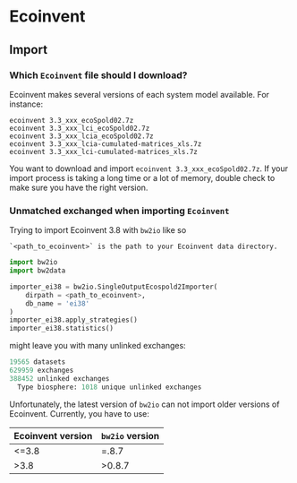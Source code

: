 # Ecoinvent

## Import

### Which `Ecoinvent` file should I download?

Ecoinvent makes several versions of each system model available. For instance:

```
ecoinvent 3.3_xxx_ecoSpold02.7z
ecoinvent 3.3_xxx_lci_ecoSpold02.7z
ecoinvent 3.3_xxx_lcia_ecoSpold02.7z
ecoinvent 3.3_xxx_lcia-cumulated-matrices_xls.7z
ecoinvent 3.3_xxx_lci-cumulated-matrices_xls.7z
```

You want to download and import `ecoinvent 3.3_xxx_ecoSpold02.7z`. If your import process is taking a long time or a lot of memory, double check to make sure you have the right version.

### Unmatched exchanged when importing `Ecoinvent`

Trying to import Ecoinvent 3.8 with `bw2io` like so

```{note}
`<path_to_ecoinvent>` is the path to your Ecoinvent data directory.
```


```python
import bw2io
import bw2data

importer_ei38 = bw2io.SingleOutputEcospold2Importer(
    dirpath = <path_to_ecoinvent>,
    db_name = 'ei38'
)
importer_ei38.apply_strategies()
importer_ei38.statistics()
```

might leave you with many unlinked exchanges:

```python
19565 datasets
629959 exchanges
388452 unlinked exchanges
  Type biosphere: 1018 unique unlinked exchanges
```

Unfortunately, the latest version of `bw2io` can not import older versions of Ecoinvent. Currently, you have to use:

| Ecoinvent version | `bw2io` version |
|-------------------|-----------------|
| <=3.8             | =.8.7           |
| >3.8              | >0.8.7          |

